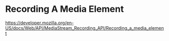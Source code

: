 # Recording A Media Element

https://developer.mozilla.org/en-US/docs/Web/API/MediaStream_Recording_API/Recording_a_media_element